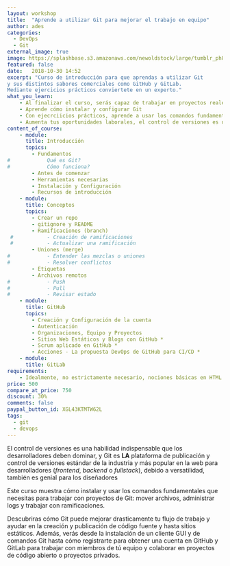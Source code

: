 ```yaml
---
layout: workshop
title:  "Aprende a utilizar Git para mejorar el trabajo en equipo"
author: ades
categories: 
  - DevOps
  - Git
external_image: true
image: https://splashbase.s3.amazonaws.com/newoldstock/large/tumblr_ph8vgorqm71sfie3io1_1280.jpg
featured: false
date:   2018-10-30 14:52
excerpt: "Curso de introducción para que aprendas a utilizar Git
y sus distintos sabores comerciales como GitHub y GitLab.
Mediante ejercicios prácticos conviertete en un experto."
what_you_learn:
    - Al finalizar el curso, serás capaz de trabajar en proyectos reales utilizando Git, GitHub o GitLab.
    - Aprende cómo instalar y configurar Git
    - Con ejecrciicios prácticos, aprende a usar los comandos fundamentales.
    - Aumenta tus oportunidades laborales, el control de versiones es una habilidad indispensable.
content_of_course:
    - module:
      title: Introducción
      topics:
        - Fundamentos
#            Qué es Git?
#            Cómo funciona?
        - Antes de comenzar
        - Herramientas necesarias
        - Instalación y Configuración
        - Recursos de introducción
    - module:
      title: Conceptos
      topics:
        - Crear un repo
        - gitignore y README
        - Ramificaciones (branch)
 #           - Creación de ramificaciones
 #           - Actualizar una ramificación
        - Uniones (merge)
#            - Entender las mezclas o uniones
#            - Resolver conflictos
        - Etiquetas
        - Archivos remotos
#            - Push
#            - Pull
#            - Revisar estado
    - module:
      title: GitHub
      topics:
        - Creación y Configuración de la cuenta
        - Autenticación
        - Organizaciones, Equipo y Proyectos
        - Sitios Web Estáticos y Blogs con GitHub *
        - Scrum aplicado en GitHub *
        - Acciones - La propuesta DevOps de GitHub para CI/CD *
    - module:
      title: GitLab
requirements:
    - Idealmente, no estrictamente necesario, nociones básicas en HTML y comandos básicos de Linux.
price: 500
compare_at_price: 750
discount: 30%
comments: false
paypal_button_id: XGL43KTMTW62L
tags:
  - git
  - devops
---
```


El control de versiones es una habilidad indispensable que los desarrolladores deben dominar,
y Git es **LA** plataforma de publicación y control de versiones estándar de la
industria y más popular en la web para desarrolladores (_frontend_, _backend_ o _fullstack_),
debido a versatilidad, también es genial para los diseñadores

Este curso muestra cómo instalar y usar los comandos fundamentales que necesitas
para trabajar con proyectos de Git: mover archivos, administrar logs y trabajar con ramificaciones.

Descubriras cómo Git puede mejorar drasticamente tu flujo de trabajo y ayudar
en la creación y publicación de código fuente y hasta sitios estáticos.
Además, verás desde la instalación de un cliente GUI y de comandos Git hasta cómo registrarte
para obtener una cuenta en GitHub y GitLab para trabajar con miembros de tú equipo y
colaborar en proyectos de código abierto o proyectos privados.
